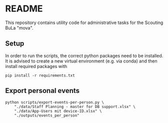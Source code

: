 # README

This repository contains utility code for administrative tasks for the
Scouting BuLa "mova".

## Setup

In order to run the scripts, the correct python packages need to be installed.
It is advised to create a new virtual environment (e.g. via conda) and then
install required packages with

```shell
pip install -r requirements.txt
```

## Export personal events

```shell
python scripts/export-events-per-person.py \
    "./data/Staff Planning - master for DB support.xlsx" \
    "./data/App-Users mit device-ID.xlsx" \
    "./outputs/events_per_person"
```
